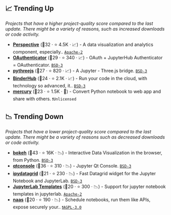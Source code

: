 ## 📈 Trending Up

_Projects that have a higher project-quality score compared to the last update. There might be a variety of reasons, such as increased downloads or code activity._

- <b><a href="https://github.com/finos/perspective">Perspective</a></b> (🥇32 ·  ⭐ 4.5K · 📈) - A data visualization and analytics component, especially.. <code><a href="http://bit.ly/3nYMfla">Apache-2</a></code>
- <b><a href="https://github.com/jupyterhub/oauthenticator">OAuthenticator</a></b> (🥇29 ·  ⭐ 340 · 📈) - OAuth + JupyterHub Authenticator = OAuthenticator. <code><a href="http://bit.ly/3aKzpTv">BSD-3</a></code>
- <b><a href="https://github.com/jupyter-widgets/pythreejs">pythreejs</a></b> (🥈27 ·  ⭐ 820 · 📈) - A Jupyter - Three.js bridge. <code><a href="http://bit.ly/3aKzpTv">BSD-3</a></code>
- <b><a href="https://github.com/jupyterhub/binderhub">BinderHub</a></b> (🥈24 ·  ⭐ 2.1K · 📈) - Run your code in the cloud, with technology so advanced, it.. <code><a href="http://bit.ly/3aKzpTv">BSD-3</a></code>
- <b><a href="https://github.com/mljar/mercury">mercury</a></b> (🥈23 ·  ⭐ 1.5K · 🐣) - Convert Python notebook to web app and share with others. <code>❗Unlicensed</code>

## 📉 Trending Down

_Projects that have a lower project-quality score compared to the last update. There might be a variety of reasons such as decreased downloads or code activity._

- <b><a href="https://github.com/bokeh/bokeh">bokeh</a></b> (🥇43 ·  ⭐ 16K · 📉) - Interactive Data Visualization in the browser, from Python. <code><a href="http://bit.ly/3aKzpTv">BSD-3</a></code>
- <b><a href="https://github.com/jupyter/qtconsole">qtconsole</a></b> (🥇36 ·  ⭐ 310 · 📉) - Jupyter Qt Console. <code><a href="http://bit.ly/3aKzpTv">BSD-3</a></code>
- <b><a href="https://github.com/bloomberg/ipydatagrid">ipydatagrid</a></b> (🥉21 ·  ⭐ 230 · 📉) - Fast Datagrid widget for the Jupyter Notebook and JupyterLab. <code><a href="http://bit.ly/3aKzpTv">BSD-3</a></code>
- <b><a href="https://github.com/jpmorganchase/jupyterlab_templates">JupyterLab Templates</a></b> (🥈20 ·  ⭐ 300 · 📉) - Support for jupyter notebook templates in jupyterlab. <code><a href="http://bit.ly/3nYMfla">Apache-2</a></code>
- <b><a href="https://github.com/jupyter-naas/naas">naas</a></b> (🥉20 ·  ⭐ 190 · 📉) - Schedule notebooks, run them like APIs, expose securely your.. <code><a href="http://bit.ly/3pwmjO5">❗️AGPL-3.0</a></code>

